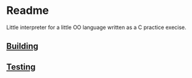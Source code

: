 # Readme

Little interpreter for a little OO language written as a C practice execise.

## [Building](build.bat)

## [Testing](test.bat)

